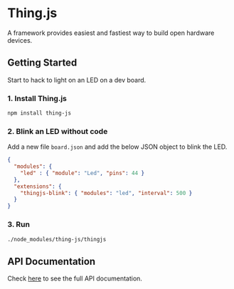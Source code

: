 # Thing.js
A framework provides easiest and fastiest way to build open hardware devices.

## Getting Started
Start to hack to light on an LED on a dev board.

### 1. Install Thing.js
```sh
npm install thing-js
```

### 2. Blink an LED without code
Add a new file `board.json` and add the below JSON object to blink the LED.
```json
{
  "modules": {
    "led" : { "module": "Led", "pins": 44 }
  },
  "extensions": {
    "thingjs-blink": { "modules": "led", "interval": 500 }
  }
}
```

### 3. Run
```sh
./node_modules/thing-js/thingjs
```

## API Documentation
Check [here][api-doc] to see the full API documentation.

[api-doc]: https://thing-js.github.io/doc
